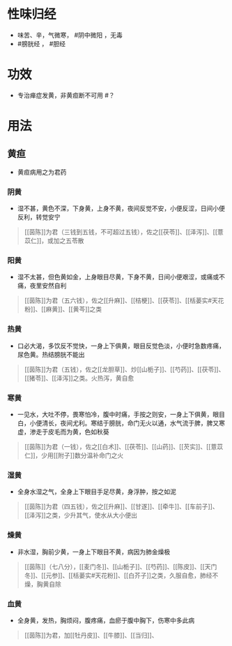 # 性味归经
- 味苦、辛，气微寒， #阴中微阳 ，无毒
- #膀胱经 ， #胆经 
# 功效
- 专治瘅症发黄，非黄疸断不可用 #？ 
# 用法
## 黄疸
- 黄疸病用之为君药
### 阴黄
- 湿不甚，黄色不深，下身黄，上身不黄，夜间反觉不安，小便反涩，日间小便反利，转觉安宁
>[[茵陈]]为君（三钱到五钱，不可超过五钱），佐之[[茯苓]]、[[泽泻]]、[[薏苡仁]]，或加之五苓散
### 阳黄
- 湿不太甚，但色黄如金，上身眼目尽黄，下身不黄，日间小便艰涩，或痛或不痛，夜里安然自利
>[[茵陈]]为君（五六钱），佐之[[升麻]]、[[桔梗]]、[[茯苓]]、[[栝蒌实#天花粉]]、[[麻黄]]、[[黄芩]]之类
### 热黄
- 口必大渴，多饮反不觉快，一身上下俱黄，眼目反觉色淡，小便时急数疼痛，尿色黄。热结膀胱不能出
>[[茵陈]]为君（五钱），佐之[[龙胆草]]、炒[[山栀子]]、[[芍药]]、[[茯苓]]、[[猪苓]]、[[泽泻]]之类。火热泻，黄自愈
### 寒黄
- 一见水，大吐不停，畏寒怕冷，腹中时痛，手按之则安，一身上下俱黄，眼目白，小便清长，夜间尤利。寒结于膀胱，命门无火以通，水气流于脾，脾又寒虚，渗走于皮毛而为黄，色如秋葵
>[[茵陈]]为君（一钱），佐之[[白术]]、[[茯苓]]、[[山药]]、[[芡实]]、[[薏苡仁]]，少用[[附子]]数分温补命门之火
### 湿黄
- 全身水湿之气，全身上下眼目手足尽黄，身浮肿，按之如泥
>[[茵陈]]为君（四五钱），佐之[[升麻]]、[[甘遂]]、[[牵牛]]、[[车前子]]、[[泽泻]]之类，少升其气，使水从大小便出
### 燥黄
- 非水湿，胸前少黄，一身上下眼目不黄，病因为肺金燥极
>[[茵陈]]（七八分），[[麦门冬]]、[[山栀子]]、[[芍药]]、[[陈皮]]、[[天门冬]]、[[元参]]、[[栝蒌实#天花粉]]、[[白芥子]]之类，久服自愈，肺经不燥，胸黄自除
### 血黄
- 全身黄，发热，胸烦闷，腹疼痛，血瘀于腹中胸下，伤寒中多此病
>[[茵陈]]为君，加[[牡丹皮]]、[[牛膝]]、[[当归]]、